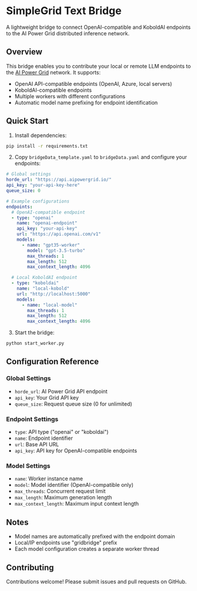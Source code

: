 # SimpleGrid Text Bridge

A lightweight bridge to connect OpenAI-compatible and KoboldAI endpoints to the AI Power Grid distributed inference network.

## Overview

This bridge enables you to contribute your local or remote LLM endpoints to the [AI Power Grid](https://docs.aipowergrid.io/) network. It supports:

- OpenAI API-compatible endpoints (OpenAI, Azure, local servers)
- KoboldAI-compatible endpoints
- Multiple workers with different configurations
- Automatic model name prefixing for endpoint identification

## Quick Start

1. Install dependencies:
```bash
pip install -r requirements.txt
```

2. Copy `bridgeData_template.yaml` to `bridgeData.yaml` and configure your endpoints:

```yaml
# Global settings
horde_url: "https://api.aipowergrid.io/"
api_key: "your-api-key-here"
queue_size: 0

# Example configurations
endpoints:
  # OpenAI-compatible endpoint
  - type: "openai"
    name: "openai-endpoint"
    api_key: "your-api-key"
    url: "https://api.openai.com/v1"
    models:
      - name: "gpt35-worker"
        model: "gpt-3.5-turbo"
        max_threads: 1
        max_length: 512
        max_context_length: 4096

  # Local KoboldAI endpoint
  - type: "koboldai"
    name: "local-kobold"
    url: "http://localhost:5000"
    models:
      - name: "local-model"
        max_threads: 1
        max_length: 512
        max_context_length: 4096
```

3. Start the bridge:
```bash
python start_worker.py
```

## Configuration Reference

### Global Settings
- `horde_url`: AI Power Grid API endpoint
- `api_key`: Your Grid API key
- `queue_size`: Request queue size (0 for unlimited)

### Endpoint Settings
- `type`: API type ("openai" or "koboldai")
- `name`: Endpoint identifier
- `url`: Base API URL
- `api_key`: API key for OpenAI-compatible endpoints

### Model Settings
- `name`: Worker instance name
- `model`: Model identifier (OpenAI-compatible only)
- `max_threads`: Concurrent request limit
- `max_length`: Maximum generation length
- `max_context_length`: Maximum input context length

## Notes

- Model names are automatically prefixed with the endpoint domain
- Local/IP endpoints use "gridbridge" prefix
- Each model configuration creates a separate worker thread

## Contributing

Contributions welcome! Please submit issues and pull requests on GitHub.

